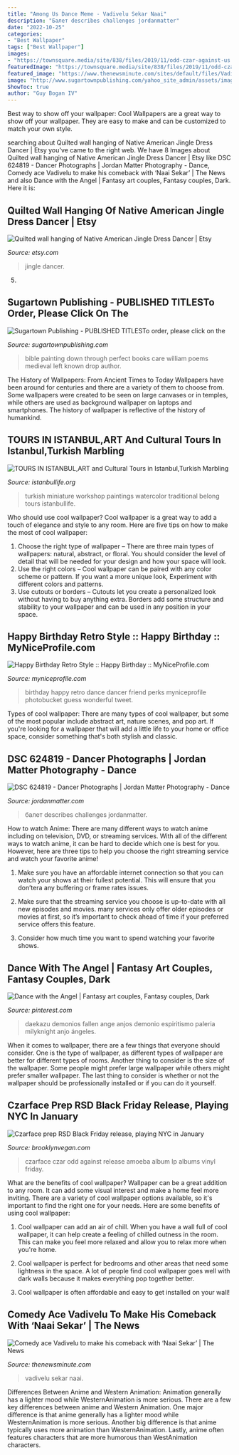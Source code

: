 ```yaml
---
title: "Among Us Dance Meme - Vadivelu Sekar Naai"
description: "Балет describes challenges jordanmatter"
date: "2022-10-25"
categories:
- "Best Wallpaper"
tags: ["Best Wallpaper"]
images:
- "https://townsquare.media/site/838/files/2019/11/odd-czar-against-us.jpg?w=1200&amp;h=0&amp;zc=1&amp;s=0&amp;a=t&amp;q=89"
featuredImage: "https://townsquare.media/site/838/files/2019/11/odd-czar-against-us.jpg?w=1200&amp;h=0&amp;zc=1&amp;s=0&amp;a=t&amp;q=89"
featured_image: "https://www.thenewsminute.com/sites/default/files/Vadivelu_NaaiSekar_Screengrab_28032021_1200.jpg"
image: "http://www.sugartownpublishing.com/yahoo_site_admin/assets/images/Hart-cover-sm1.45135441_std.jpg"
ShowToc: true
author: "Guy Bogan IV"
---
```



Best way to show off your wallpaper:
Cool Wallpapers are a great way to show off your wallpaper. They are easy to make and can be customized to match your own style.

	

		
searching about Quilted wall hanging of Native American Jingle Dress Dancer | Etsy you've came to the right web. We have 8 Images about Quilted wall hanging of Native American Jingle Dress Dancer | Etsy like DSC 624819 - Dancer Photographs | Jordan Matter Photography - Dance, Comedy ace Vadivelu to make his comeback with ‘Naai Sekar’ | The News and also Dance with the Angel | Fantasy art couples, Fantasy couples, Dark. Here it is:
		
    
## Quilted Wall Hanging Of Native American Jingle Dress Dancer | Etsy

<img loading=lazy src="https://i.etsystatic.com/6644063/r/il/52a00f/303032638/il_794xN.303032638.jpg" onerror="this.onerror=null;this.src='https://tse4.mm.bing.net/th?id=OIP.8bS4koYfKjtsUoMiK4SezgHaKt&amp;pid=15.1';" alt="Quilted wall hanging of Native American Jingle Dress Dancer | Etsy">

_Source: etsy.com_

>jingle dancer. 

	

5.

    
## Sugartown Publishing - PUBLISHED TITLESTo Order, Please Click On The

<img loading=lazy src="http://www.sugartownpublishing.com/yahoo_site_admin/assets/images/Hart-cover-sm1.45135441_std.jpg" onerror="this.onerror=null;this.src='https://tse2.mm.bing.net/th?id=OIP.sK4jhMR9s20q_eeK6SKTIQAAAA&amp;pid=15.1';" alt="Sugartown Publishing - PUBLISHED TITLESTo order, please click on the">

_Source: sugartownpublishing.com_

>bible painting down through perfect books care william poems medieval left known drop author. 

	

The History of Wallpapers: From Ancient Times to Today
Wallpapers have been around for centuries and there are a variety of them to choose from. Some wallpapers were created to be seen on large canvases or in temples, while others are used as background wallpaper on laptops and smartphones. The history of wallpaper is reflective of the history of humankind.

    
## TOURS IN ISTANBUL,ART And Cultural Tours In Istanbul,Turkish Marbling

<img loading=lazy src="https://www.istanbullife.org/cultural-tours-photo/turkish-miniature-student1.jpg" onerror="this.onerror=null;this.src='https://tse4.mm.bing.net/th?id=OIP.Orw08-zUof7u2mXZ0xLg8QHaFU&amp;pid=15.1';" alt="TOURS IN ISTANBUL,ART and Cultural Tours in Istanbul,Turkish Marbling">

_Source: istanbullife.org_

>turkish miniature workshop paintings watercolor traditional belong tours istanbullife. 

	

Who should use cool wallpaper?
Cool wallpaper is a great way to add a touch of elegance and style to any room. Here are five tips on how to make the most of cool wallpaper: 
1) Choose the right type of wallpaper – There are three main types of wallpapers: natural, abstract, or floral. You should consider the level of detail that will be needed for your design and how your space will look. 
2) Use the right colors – Cool wallpaper can be paired with any color scheme or pattern. If you want a more unique look, Experiment with different colors and patterns. 
3) Use cutouts or borders – Cutouts let you create a personalized look without having to buy anything extra. Borders add some structure and stability to your wallpaper and can be used in any position in your space.

    
## Happy Birthday Retro Style :: Happy Birthday :: MyNiceProfile.com

<img loading=lazy src="http://i.myniceprofile.com/279/27911.jpg" onerror="this.onerror=null;this.src='https://tse1.mm.bing.net/th?id=OIP.llVgiVKWAQHwFe--VvhNRgHaLP&amp;pid=15.1';" alt="Happy Birthday Retro Style :: Happy Birthday :: MyNiceProfile.com">

_Source: myniceprofile.com_

>birthday happy retro dance dancer friend perks myniceprofile photobucket guess wonderful tweet. 

	

Types of cool wallpaper:
There are many types of cool wallpaper, but some of the most popular include abstract art, nature scenes, and pop art. If you're looking for a wallpaper that will add a little life to your home or office space, consider something that's both stylish and classic.

    
## DSC 624819 - Dancer Photographs | Jordan Matter Photography - Dance

<img loading=lazy src="https://www.jordanmatter.com/images/gallery/DSC_624819.jpg" onerror="this.onerror=null;this.src='https://tse3.mm.bing.net/th?id=OIP.iqRnHlXrB_tkt-bX5Z_HHgHaLH&amp;pid=15.1';" alt="DSC 624819 - Dancer Photographs | Jordan Matter Photography - Dance">

_Source: jordanmatter.com_

>балет describes challenges jordanmatter. 

	

How to watch Anime: There are many different ways to watch anime including on television, DVD, or streaming services.
With all of the different ways to watch anime, it can be hard to decide which one is best for you. However, here are three tips to help you choose the right streaming service and watch your favorite anime!
1. Make sure you have an affordable internet connection so that you can watch your shows at their fullest potential. This will ensure that you don’tera any buffering or frame rates issues.

2. Make sure that the streaming service you choose is up-to-date with all new episodes and movies. many services only offer older episodes or movies at first, so it’s important to check ahead of time if your preferred service offers this feature.

3. Consider how much time you want to spend watching your favorite shows.

    
## Dance With The Angel | Fantasy Art Couples, Fantasy Couples, Dark

<img loading=lazy src="https://i.pinimg.com/736x/7f/24/0e/7f240e459d9f544b6a7e02c9efa9ec6b--gothic-fantasy-art-dark-fantasy.jpg" onerror="this.onerror=null;this.src='https://tse1.mm.bing.net/th?id=OIP.AdZ8Ejq_O616lyFAEqSydwHaKF&amp;pid=15.1';" alt="Dance with the Angel | Fantasy art couples, Fantasy couples, Dark">

_Source: pinterest.com_

>daekazu demonios fallen ange anjos demonio espiritismo paleria milyknight anjo ángeles. 

	

When it comes to wallpaper, there are a few things that everyone should consider. One is the type of wallpaper, as different types of wallpaper are better for different types of rooms. Another thing to consider is the size of the wallpaper. Some people might prefer large wallpaper while others might prefer smaller wallpaper. The last thing to consider is whether or not the wallpaper should be professionally installed or if you can do it yourself.

    
## Czarface Prep RSD Black Friday Release, Playing NYC In January

<img loading=lazy src="https://townsquare.media/site/838/files/2019/11/odd-czar-against-us.jpg?w=1200&amp;h=0&amp;zc=1&amp;s=0&amp;a=t&amp;q=89" onerror="this.onerror=null;this.src='https://tse4.mm.bing.net/th?id=OIP.fytPa4Tfkpn3-NSgvCdbdgHaHa&amp;pid=15.1';" alt="Czarface prep RSD Black Friday release, playing NYC in January">

_Source: brooklynvegan.com_

>czarface czar odd against release amoeba album lp albums vinyl friday. 

	

What are the benefits of cool wallpaper?
Wallpaper can be a great addition to any room. It can add some visual interest and make a home feel more inviting. There are a variety of cool wallpaper options available, so it's important to find the right one for your needs. Here are some benefits of using cool wallpaper: 
1. Cool wallpaper can add an air of chill. When you have a wall full of cool wallpaper, it can help create a feeling of chilled outness in the room. This can make you feel more relaxed and allow you to relax more when you're home. 

2. Cool wallpaper is perfect for bedrooms and other areas that need some lightness in the space. A lot of people find cool wallpaper goes well with dark walls because it makes everything pop together better. 

3. Cool wallpaper is often affordable and easy to get installed on your wall!

    
## Comedy Ace Vadivelu To Make His Comeback With ‘Naai Sekar’ | The News

<img loading=lazy src="https://www.thenewsminute.com/sites/default/files/Vadivelu_NaaiSekar_Screengrab_28032021_1200.jpg" onerror="this.onerror=null;this.src='https://tse1.mm.bing.net/th?id=OIP.Xif1Ly0fgmVBM3ReZHEC2gHaE8&amp;pid=15.1';" alt="Comedy ace Vadivelu to make his comeback with ‘Naai Sekar’ | The News">

_Source: thenewsminute.com_

>vadivelu sekar naai. 

	

Differences Between Anime and Western Animation: Animation generally has a lighter mood while WesternAnimation is more serious.
There are a few key differences between anime and Western Animation. One major difference is that anime generally has a lighter mood while WesternAnimation is more serious. Another big difference is that anime typically uses more animation than WesternAnimation. Lastly, anime often features characters that are more humorous than WestAnimation characters.

